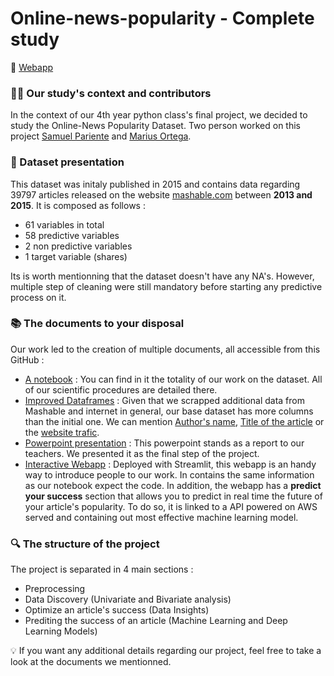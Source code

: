 # Online-news-popularity - Complete study

🔗 [Webapp](https://samuelpariente-online-news-popularity-webappwebapp-s3npdr.streamlit.app/)

### 👨‍🔬 Our study's context and contributors

In the context of our 4th year python class's final project, we decided to study the Online-News Popularity Dataset.
Two person worked on this project <ins>Samuel Pariente</ins> and <ins>Marius Ortega</ins>.

### 📁 Dataset presentation

This dataset was initaly published in 2015 and contains data regarding 39797 articles released on the website [mashable.com](https://mashable.com/) between **2013 and 2015**. It is composed as follows :
- 61 variables in total
- 58 predictive variables
- 2 non predictive variables
- 1 target variable (shares)

Its is worth mentionning that the dataset doesn't have any NA's. However, multiple step of cleaning were still mandatory before starting any predictive process on it.

### 📚 The documents to your disposal
Our work led to the creation of multiple documents, all accessible from this GitHub :
- [A notebook](https://github.com/Samuelpariente/Online-news-popularity/tree/main/Notebook%20version) : You can find in it the totality of our work on the dataset. All of our scientific procedures are detailed there.
- [Improved Dataframes](https://github.com/Samuelpariente/Online-news-popularity/tree/main/Dataframes) : Given that we scrapped additional data from Mashable and internet in general, our base dataset has more columns than the initial one. We can mention <ins>Author's name</ins>, <ins>Title of the article</ins> or the <ins>website trafic</ins>.
- [Powerpoint presentation](https://) : This powerpoint stands as a report to our teachers. We presented it as the final step of the project.
- [Interactive Webapp](https://samuelpariente-online-news-popularity-webappwebapp-s3npdr.streamlit.app/) : Deployed with Streamlit, this webapp is an handy way to introduce people to our work. In contains the same information as our notebook expect the code. In addition, the webapp has a __predict your success__ section that allows you to predict in real time the future of your article's popularity. To do so, it is linked to a API powered on AWS served and containing out most effective machine learning model. 

### 🔍 The structure of the project

The project is separated in 4 main sections : 
- Preprocessing 
- Data Discovery (Univariate and Bivariate analysis)
- Optimize an article's success (Data Insights)
- Prediting the success of an article (Machine Learning and Deep Learning Models)

💡 If you want any additional details regarding our project, feel free to take a look at the documents we mentionned.  
